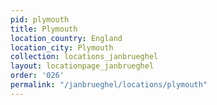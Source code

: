 ```yaml
---
pid: plymouth
title: Plymouth
location_country: England
location_city: Plymouth
collection: locations_janbrueghel
layout: locationpage_janbrueghel
order: '026'
permalink: "/janbrueghel/locations/plymouth"
---
```

